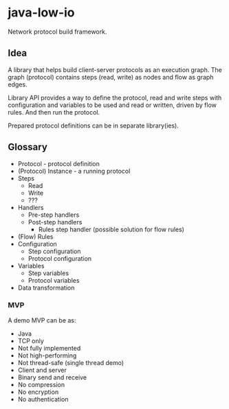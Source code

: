 # java-low-io

Network protocol build framework.

## Idea

A library that helps build client-server protocols as an execution graph. The graph (protocol) contains steps (read,
write) as nodes and flow as graph edges.

Library API provides a way to define the protocol, read and write steps with configuration and variables to be used and
read or written, driven by flow rules. And then run the protocol.

Prepared protocol definitions can be in separate library(ies).

## Glossary

* Protocol - protocol definition
* (Protocol) Instance - a running protocol
* Steps
    * Read
    * Write
    * ???
* Handlers
    * Pre-step handlers
    * Post-step handlers
        * Rules step handler (possible solution for flow rules)
* (Flow) Rules
* Configuration
    * Step configuration
    * Protocol configuration
* Variables
    * Step variables
    * Protocol variables
* Data transformation

### MVP

A demo MVP can be as:

* Java
* TCP only
* Not fully implemented
* Not high-performing
* Not thread-safe (single thread demo)
* Client and server
* Binary send and receive
* No compression
* No encryption
* No authentication
